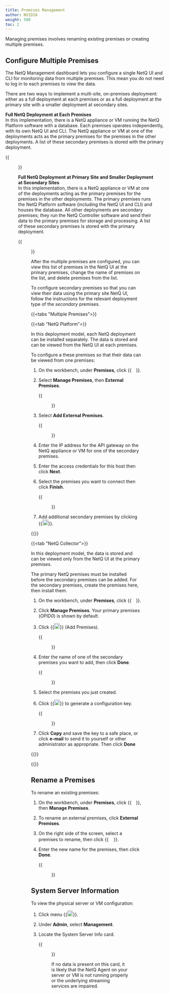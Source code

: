 ```yaml
---
title: Premises Management
author: NVIDIA
weight: 500
toc: 2
---
```


Managing premises involves renaming existing premises or creating multiple premises.
## Configure Multiple Premises

The NetQ Management dashboard lets you configure a single NetQ UI and CLI for monitoring data from multiple premises. This mean you do not need to log in to each premises to view the data.

There are two ways to implement a multi-site, on-premises deployment: either as a full deployment at each premises or as a full deployment at the primary site with a smaller deployment at secondary sites.

**Full NetQ Deployment at Each Premises**<br/>
  In this implementation, there is a NetQ appliance or VM running the NetQ Platform software with a database. Each premises operates independently, with its own NetQ UI and CLI. The NetQ appliance or VM at one of the deployments acts as the primary premises for the premises in the other deployments. A list of these secondary premises is stored with the primary deployment.

{{<figure src="/images/netq/appmgmt-multisite-onprem-fulldeploy-330.png" width="500">}}

**Full NetQ Deployment at Primary Site and Smaller Deployment at Secondary Sites**<br/>
In this implementation, there is a NetQ appliance or VM at one of the deployments acting as the primary premises for the premises in the other deployments. The primary premises runs the NetQ Platform software (including the NetQ UI and CLI) and houses the database. All other deployments are secondary premises; they run the NetQ Controller software and send their data to the primary premises for storage and processing. A list of these secondary premises is stored with the primary deployment.

{{<figure src="/images/netq/appmgmt-multisite-onprem-mixeddeploy-330.png" width="500">}}

After the multiple premises are configured, you can view this list of premises in the NetQ UI at the primary premises, change the name of premises on the list, and delete premises from the list.

To configure secondary premises so that you can view their data using the primary site NetQ UI, follow the instructions for the relevant deployment type of the *secondary* premises.

{{<tabs "Multiple Premises">}}

{{<tab "NetQ Platform">}}

In this deployment model, each NetQ deployment can be installed separately. The data is stored and can be viewed from the NetQ UI at each premises.

To configure a these premises so that their data can be viewed from one premises:

1. On the workbench, under **Premises**, click {{<img src="/images/netq/Down.svg" width="14">}}.

2. Select **Manage Premises**, then **External Premises**.

    {{<figure src="/images/netq/premises-card-external-prems-tab-330.png" width="700">}}

3. Select **Add External Premises**.

    {{<figure src="/images/netq/premises-card-add-external-prems-330.png" width="350">}}

4. Enter the IP address for the API gateway on the NetQ appliance or VM for one of the secondary premises.

5. Enter the access credentials for this host then click **Next**.

6. Select the premises you want to connect then click **Finish**.

    {{<figure src="/images/netq/premises-card-select-external-prems-330.png" width="350">}}

7. Add additional secondary premises by clicking {{<img src="https://icons.cumulusnetworks.com/01-Interface-Essential/43-Remove-Add/add-circle.svg" height="18" width="18">}}.

{{</tab>}}

{{<tab "NetQ Collector">}}

In this deployment model, the data is stored and can be viewed only from the NetQ UI at the primary premises.

<div class="notices note"><p>The primary NetQ premises must be installed before the secondary premises can be added. For the secondary premises, create the premises here, then install them.</p></div>

1. On the workbench, under **Premises**, click {{<img src="/images/netq/Down.svg" width="14">}}.

2. Click **Manage Premises**. Your primary premises (*OPID0*) is shown by default.

3. Click {{<img src="https://icons.cumulusnetworks.com/01-Interface-Essential/43-Remove-Add/add-circle.svg" height="18" width="18">}} (Add Premises).

   {{<figure src="/images/netq/premises-create-prem-330.png" width="300">}}

4. Enter the name of one of the secondary premises you want to add, then click **Done**.

   {{<figure src="/images/netq/premises-card-premises-tab-list-330.png" width="700">}}

5. Select the premises you just created.

6. Click {{<img src="https://icons.cumulusnetworks.com/01-Interface-Essential/04-Login-Logout/login-key-1.svg" height="18" width="18">}} to generate a configuration key.

   {{<figure src="/images/netq/premises-card-premises-tab-generate-key-330.png" width="400">}}

7. Click **Copy** and save the key to a safe place, or click **e-mail** to send it to yourself or other administrator as appropriate. Then click **Done**

{{</tab>}}

{{</tabs>}}

## Rename a Premises

To rename an existing premises:

1. On the workbench, under **Premises**, click {{<img src="/images/netq/Down.svg" width="14">}}, then **Manage Premises**.

1. To rename an external premises, click **External Premises**.

1. On the right side of the screen, select a premises to rename, then click {{<img src="/images/old_doc_images/pencil-2.png" width="16">}}.

1. Enter the new name for the premises, then click **Done**.

   {{<figure src="/images/netq/premises-rename-4.0.0.png" width="400">}}

## System Server Information

To view the physical server or VM configuration:

1. Click menu {{<img src="https://icons.cumulusnetworks.com/01-Interface-Essential/03-Menu/navigation-menu.svg" height="18" width="18" alt="Main Menu">}}.

2. Under **Admin**, select **Management**.

3. Locate the System Server Info card.

    {{<figure src="/images/netq/netq-mgmt-sys-server-info-card-300.png" width="500">}}

    If no data is present on this card, it is likely that the NetQ Agent on your server or VM is not running properly or the underlying streaming services are impaired.
